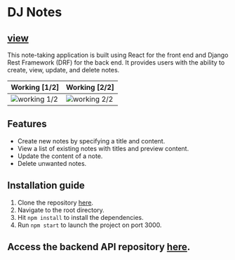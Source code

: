 # DJ Notes
## [view](https://djnotes.netlify.app/)
This note-taking application is built using React for the front end and Django Rest Framework (DRF) for the back end. It provides users with the ability to create, view, update, and delete notes.

| Working [1/2]           | Working [2/2]             |
| ---------------------- | ---------------------- |
| ![working 1/2](https://i.pinimg.com/originals/5a/0a/80/5a0a80da58292ab754a3a52c3d866e9f.png)|![working 2/2](https://i.pinimg.com/originals/f2/19/93/f219931b80b96a7ba6eeccf108a34b05.png)|


## Features

* Create new notes by specifying a title and content.
* View a list of existing notes with titles and preview content.
* Update the content of a note.
* Delete unwanted notes.

## Installation guide
1. Clone the repository [here](https://github.com/mechXsteam/notes_frontend.git).
2. Navigate to the root directory.
3. Hit `npm install` to install the dependencies.
4. Run `npm start` to launch the project on port 3000.
   
## Access the backend API repository [here](https://github.com/mechXsteam/notes_drf).

